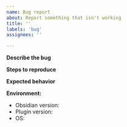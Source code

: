 ```yaml
---
name: Bug report
about: Report something that isn't working
title: ''
labels: 'bug'
assignees: ''

---
```


**Describe the bug**


**Steps to reproduce**


**Expected behavior**


**Environment:**
- Obsidian version:
- Plugin version:
- OS: